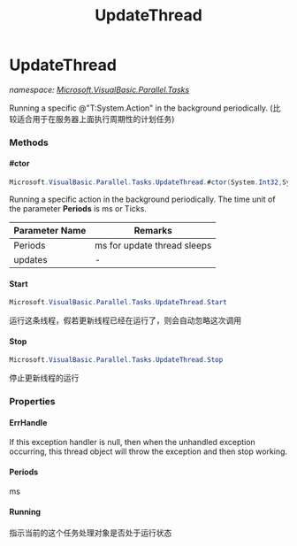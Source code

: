 ﻿---
title: UpdateThread
---

# UpdateThread
_namespace: [Microsoft.VisualBasic.Parallel.Tasks](N-Microsoft.VisualBasic.Parallel.Tasks.html)_

Running a specific @"T:System.Action" in the background periodically.
 (比较适合用于在服务器上面执行周期性的计划任务)

### Methods

#### #ctor
```csharp
Microsoft.VisualBasic.Parallel.Tasks.UpdateThread.#ctor(System.Int32,System.Action)
```
Running a specific action in the background periodically. The time unit of the parameter **Periods** is ms or Ticks.

|Parameter Name|Remarks|
|--------------|-------|
|Periods|ms for update thread sleeps|
|updates|-|


#### Start
```csharp
Microsoft.VisualBasic.Parallel.Tasks.UpdateThread.Start
```
运行这条线程，假若更新线程已经在运行了，则会自动忽略这次调用

#### Stop
```csharp
Microsoft.VisualBasic.Parallel.Tasks.UpdateThread.Stop
```
停止更新线程的运行



### Properties

#### ErrHandle
If this exception handler is null, then when the unhandled exception occurring,
 this thread object will throw the exception and then stop working.
#### Periods
ms
#### Running
指示当前的这个任务处理对象是否处于运行状态

